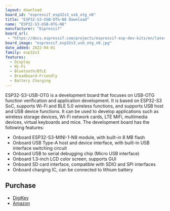 ```yaml
---
layout: download
board_id: "espressif_esp32s3_usb_otg_n8"
title: "ESP32-S3-USB-OTG-N8 Download"
name: "ESP32-S3-USB-OTG-N8"
manufacturer: "Espressif"
board_url:
 - "https://docs.espressif.com/projects/espressif-esp-dev-kits/en/latest/esp32s3/esp32-s3-usb-otg/user_guide.html"
board_image: "espressif_esp32s3_usb_otg_n8.jpg"
date_added: 2022-04-01
family: esp32s3
features:
  - Display
  - Wi-Fi
  - Bluetooth/BTLE
  - Breadboard-Friendly
  - Battery Charging
---
```


ESP32-S3-USB-OTG is a development board that focuses on USB-OTG function verification and application development. It is based on ESP32-S3 SoC, supports Wi-Fi and BLE 5.0 wireless functions, and supports USB host and USB device functions. It can be used to develop applications such as wireless storage devices, Wi-Fi network cards, LTE MiFi, multimedia devices, virtual keyboards and mice. The development board has the following features:

- Onboard ESP32-S3-MINI-1-N8 module, with built-in 8 MB flash
- Onboard USB Type-A host and device interface, with built-in USB interface switching circuit
- Onboard USB to serial debugging chip (Micro USB interface)
- Onboard 1.3-inch LCD color screen, supports GUI
- Onboard SD card interface, compatible with SDIO and SPI interfaces
- Onboard charging IC, can be connected to lithium battery

## Purchase

* [DigiKey](https://www.digikey.com/en/products/detail/espressif-systems/ESP32-S3-USB-OTG/15822449)
* [Amazon](https://amzn.to/3uTJB4F)
